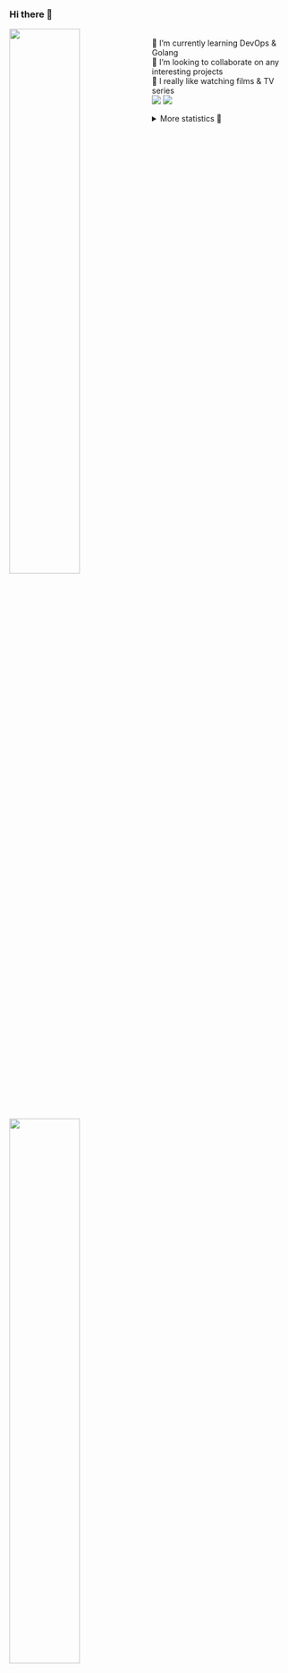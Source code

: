 ### Hi there 👋


[<img align="left" width="50%" src="https://github-readme-stats.vercel.app/api?username=rufusnufus&hide=issues&show_icons=true&count_private=true&theme=transparent&title_color=FF6F40&text_color=FBF9F8&icon_color=F48242&hide_border=true&hide_title=true#gh-dark-mode-only">](https://metrics.lecoq.io/rufusnufus#gh-dark-mode-only)
[<img align="left" width="50%" src="https://github-readme-stats.vercel.app/api?username=rufusnufus&hide=issues&show_icons=true&count_private=true&theme=transparent&title_color=FF6533&text_color=4D4644&icon_color=FF8038&hide_border=true&hide_title=true#gh-light-mode-only">](https://metrics.lecoq.io/rufusnufus#gh-light-mode-only)

<p>
  <br>
  🌱 I’m currently learning DevOps & Golang</br>
  👯 I’m looking to collaborate on any interesting projects</br>
  🎥 I really like watching films & TV series</br>
  <a href="https://linkedin.com/in/rufusnufus"><img src="https://img.shields.io/badge/linkedin-0077B5.svg?style=for-the-badge&logo=linkedin&logoColor=white"/></a>
  <a href="https://t.me/rufusnufus"><img src="https://img.shields.io/badge/-telegram-black?style=for-the-badge&color=blue&logo=telegram"/></a>
</p>

<p text-align="left">
<details>
  <summary>More statistics 👀</summary><br/>

<!--START_SECTION:waka-->
![Code Time](http://img.shields.io/badge/Code%20Time-764%20hrs%2047%20mins-blue)

![Profile Views](http://img.shields.io/badge/Profile%20Views-0-blue)

**I'm an Early 🐤** 

```text
🌞 Morning                7088 commits        █████░░░░░░░░░░░░░░░░░░░░   20.84 % 
🌆 Daytime                19815 commits       ███████████████░░░░░░░░░░   58.25 % 
🌃 Evening                6355 commits        █████░░░░░░░░░░░░░░░░░░░░   18.68 % 
🌙 Night                  761 commits         █░░░░░░░░░░░░░░░░░░░░░░░░   02.24 % 
```
📅 **I'm Most Productive on Wednesday** 

```text
Monday                   6815 commits        █████░░░░░░░░░░░░░░░░░░░░   20.03 % 
Tuesday                  5839 commits        ████░░░░░░░░░░░░░░░░░░░░░   17.16 % 
Wednesday                7526 commits        ██████░░░░░░░░░░░░░░░░░░░   22.12 % 
Thursday                 6297 commits        █████░░░░░░░░░░░░░░░░░░░░   18.51 % 
Friday                   6084 commits        ████░░░░░░░░░░░░░░░░░░░░░   17.88 % 
Saturday                 846 commits         █░░░░░░░░░░░░░░░░░░░░░░░░   02.49 % 
Sunday                   612 commits         ░░░░░░░░░░░░░░░░░░░░░░░░░   01.80 % 
```


📊 **This Week I Spent My Time On** 

```text
💬 Programming Languages: 
No Activity Tracked This Week

🔥 Editors: 
No Activity Tracked This Week
```

**I Mostly Code in Go** 

```text
Go                       21 repos            █████░░░░░░░░░░░░░░░░░░░░   19.63 % 
Python                   19 repos            ████░░░░░░░░░░░░░░░░░░░░░   17.76 % 
Shell                    6 repos             █░░░░░░░░░░░░░░░░░░░░░░░░   05.61 % 
Smarty                   5 repos             █░░░░░░░░░░░░░░░░░░░░░░░░   04.67 % 
Kotlin                   3 repos             █░░░░░░░░░░░░░░░░░░░░░░░░   02.80 % 
```




 Last Updated on 22/07/2024 01:01:23 UTC
<!--END_SECTION:waka-->

</details>
</p>
